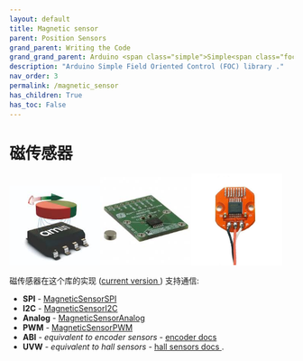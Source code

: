 ```yaml
---
layout: default
title: Magnetic sensor
parent: Position Sensors
grand_parent: Writing the Code
grand_grand_parent: Arduino <span class="simple">Simple<span class="foc">FOC</span>library</span>
description: "Arduino Simple Field Oriented Control (FOC) library ."
nav_order: 3
permalink: /magnetic_sensor
has_children: True
has_toc: False
---
```



# 磁传感器
<div class="width60">
<img src="extras/Images/mag0.jpg" style="width:32%;display:inline"><img src="extras/Images/mag.jpg" style="width:32%;display:inline"><img src="extras/Images/mag2.jpg" style="width:32%;display:inline">
</div>


磁传感器在这个库的实现 ([current version <i class="fa fa-tag"></i>](https://github.com/simplefoc/Arduino-FOC/releases)) 支持通信:
- **SPI** - [MagneticSensorSPI](magnetic_sensor_spi)
- **I2C** - [MagneticSensorI2C](magnetic_sensor_i2c)
- **Analog** - [MagneticSensorAnalog](magnetic_sensor_analog)
- **PWM** - [MagneticSensorPWM](magnetic_sensor_pwm)
- **ABI** - *equivalent to encoder sensors* - [encoder docs <i class="fa fa-external-link"></i>](encoder)
- **UVW** - *equivalent to hall sensors* - [hall sensors docs <i class="fa fa-external-link"></i>](hall_sensors).

